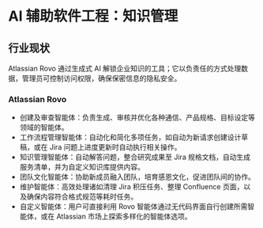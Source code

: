 # AI 辅助软件工程：知识管理

## 行业现状

Atlassian Rovo 通过生成式 AI 解锁企业知识的工具；它以负责任的方式处理数据，管理员可控制访问权限，确保保密信息的隐私安全。

### Atlassian Rovo

- 创建及审查智能体：负责生成、审核并优化各种通信、产品规格、目标设定等领域的智能体。
- 工作流程管理智能体：自动化和简化多项任务，如自动为新请求创建设计草稿，或在 Jira 问题上进度更新时自动执行相关操作。
- 知识管理智能体：自动解答问题，整合研究成果至 Jira 规格文档，自动生成服务清单，并为自定义知识库提供内容。
- 团队文化智能体：协助新成员融入团队，培育感恩文化，促进团队间的协作。
- 维护智能体：高效处理诸如清理 Jira 积压任务、整理 Confluence 页面，以及确保内容符合格式规范等耗时任务。
- 自定义智能体：用户可直接利用 Rovo 智能体通过无代码界面自行创建所需智能体，或在 Atlassian 市场上探索多样化的智能体选项。
